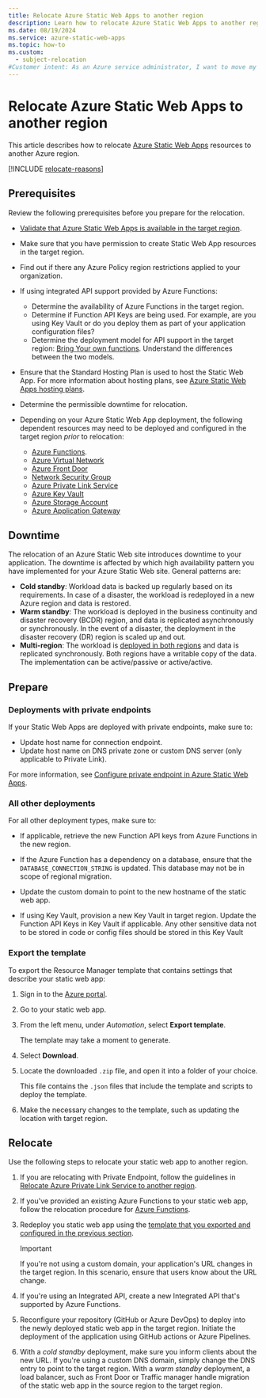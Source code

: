 ```yaml
---
title: Relocate Azure Static Web Apps to another region
description: Learn how to relocate Azure Static Web Apps to another region
ms.date: 08/19/2024
ms.service: azure-static-web-apps
ms.topic: how-to
ms.custom:
  - subject-relocation
#Customer intent: As an Azure service administrator, I want to move my Azure Static Web Apps resources to another Azure region.
---
```


# Relocate Azure Static Web Apps to another region

This article describes how to relocate [Azure Static Web Apps](../../../static-web-apps/overview.md) resources to another Azure region. 

[!INCLUDE [relocate-reasons](./includes/service-relocation-reason-include.md)]

## Prerequisites

Review the following prerequisites before you prepare for the relocation.

- [Validate that Azure Static Web Apps is available in the target region](https://azure.microsoft.com/explore/global-infrastructure/products-by-region/).
- Make sure that you have permission to create Static Web App resources in the target region.
- Find out if there any Azure Policy region restrictions applied to your organization.
- If using integrated API support provided by Azure Functions:

  - Determine the availability of Azure Functions in the target region.
  - Determine if Function API Keys are being used. For example, are you using Key Vault or do you deploy them as part of your application configuration files?
  - Determine the deployment model for API support in the target region: [Bring Your own functions](../../../static-web-apps/functions-bring-your-own.md). Understand the differences between the two models.

- Ensure that the Standard Hosting Plan is used to host the Static Web App. For more information about hosting plans, see [Azure Static Web Apps hosting plans](../../../static-web-apps/plans.md).
- Determine the permissible downtime for relocation.
- Depending on your Azure Static Web App deployment, the following dependent resources may need to be deployed and configured in the target region *prior* to relocation:

  - [Azure Functions](./relocation-functions.md).
  - [Azure Virtual Network](./relocation-virtual-network.md)
  - [Azure Front Door](../../../frontdoor/front-door-overview.md)
  - [Network Security Group](./relocation-virtual-network-nsg.md)
  - [Azure Private Link Service](./relocation-private-link.md)
  - [Azure Key Vault](./relocation-key-vault.md)
  - [Azure Storage Account](./relocation-storage-account.md)
  - [Azure Application Gateway](./relocation-app-gateway.md)

## Downtime

The relocation of an Azure Static Web site introduces downtime to your application. The downtime is affected by which high availability pattern you have implemented for your Azure Static Web site. General patterns are:

- **Cold standby**: Workload data is backed up regularly based on its requirements. In case of a disaster, the workload is redeployed in a new Azure region and data is restored.
- **Warm standby**: The workload is deployed in the business continuity and disaster recovery (BCDR) region, and data is replicated asynchronously or synchronously. In the event of a disaster, the deployment in the disaster recovery (DR) region is scaled up and out.
- **Multi-region**: The workload is [deployed in both regions](/azure/architecture/web-apps/app-service/architectures/multi-region) and data is replicated synchronously. Both regions have a writable copy of the data. The implementation can be active/passive or active/active.

## Prepare

### Deployments with private endpoints

If your Static Web Apps are deployed with private endpoints, make sure to:

- Update host name for connection endpoint.
- Update host name on DNS private zone or custom DNS server (only applicable to Private Link).

For more information, see [Configure private endpoint in Azure Static Web Apps](../../../static-web-apps/private-endpoint.md).

### All other deployments

For all other deployment types, make sure to:

- If applicable, retrieve the new Function API keys from Azure Functions in the new region.

- If the Azure Function has a dependency on a database, ensure that the `DATABASE_CONNECTION_STRING` is updated. This database may not be in scope of regional migration.

- Update the custom domain to point to the new hostname of the static web app.

- If using Key Vault, provision a new Key Vault in target region. Update the Function API Keys in Key Vault if applicable. Any other sensitive data not to be stored in code or config files should be stored in this Key Vault

### Export the template

To export the Resource Manager template that contains settings that describe your static web app:

1. Sign in to the [Azure portal](https://portal.azure.com).
1. Go to your static web app.
1. From the left menu, under *Automation*, select **Export template**.

    The template may take a moment to generate.

1. Select **Download**.
1. Locate the downloaded `.zip` file, and open it into a folder of your choice.

    This file contains the `.json` files that include the template and scripts to deploy the template.

1. Make the necessary changes to the template, such as updating the location with target region.

## Relocate

Use the following steps to relocate your static web app to another region.

1. If you are relocating with Private Endpoint, follow the guidelines in [Relocate Azure Private Link Service to another region](./relocation-private-link.md).
1. If you've provided an existing Azure Functions to your static web app, follow the relocation procedure for [Azure Functions](./relocation-functions.md).
1. Redeploy you static web app using the [template that you exported and configured in the previous section](#export-the-template).

    >[!IMPORTANT]
    > If you're not using a custom domain, your application's URL changes in the target region. In this scenario, ensure that users know about the URL change.

1. If you're using an Integrated API, create a new Integrated API that's supported by Azure Functions.
1. Reconfigure your repository (GitHub or Azure DevOps) to deploy into the newly deployed static web app in the target region. Initiate the deployment of the application using GitHub actions or Azure Pipelines.
1. With a *cold standby* deployment, make sure you inform clients about the new URL. If you're using a custom DNS domain, simply change the DNS entry to point to the target region. With a *warm standby* deployment, a load balancer, such as Front Door or Traffic manager handle migration of the static web app in the source region to the target region.